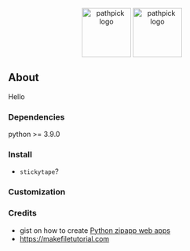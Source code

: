 <p align="center">
  <img 
  title="pathpick logo" 
  alt="pathpick logo" 
  align="center" 
  height="100" 
  src="https://user-images.githubusercontent.com/85039141/147019614-a3dcfa9f-dace-4909-964d-e2af8da36290.png#gh-light-mode-only"
>
<img 
  title="pathpick logo" 
  alt="pathpick logo" 
  align="center" 
  height="100" 
  src="https://user-images.githubusercontent.com/85039141/147019574-a416d0d8-2289-4b00-998d-06950e36424f.png#gh-dark-mode-only"
>
</p>


## About
Hello

### Dependencies
python >= 3.9.0

### Install
- `stickytape`?

### Customization


### Credits
- gist on how to create [Python zipapp web apps](https://gist.github.com/lukassup/cf289fdd39124d5394513a169206631c)
- https://makefiletutorial.com